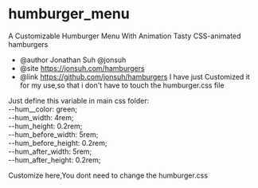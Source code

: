 # humburger_menu
A Customizable Humburger Menu With Animation
Tasty CSS-animated hamburgers
 * @author Jonathan Suh @jonsuh
 * @site https://jonsuh.com/hamburgers
 * @link https://github.com/jonsuh/hamburgers
I have just Customized it for my use,so that i don't have to touch the humburger.css file

Just define this variable in main css folder:
    <br>
  --hum__color: green;
    <br>
  --hum_width: 4rem;
    <br>
  --hum_height: 0.2rem;
    <br>
  --hum_before_width: 5rem;
    <br>
  --hum_before_height: 0.2rem;
    <br>
  --hum_after_width: 5rem;
    <br>
  --hum_after_height: 0.2rem;
    <br>
  
  
  Customize here,You dont need to change the humburger.css
